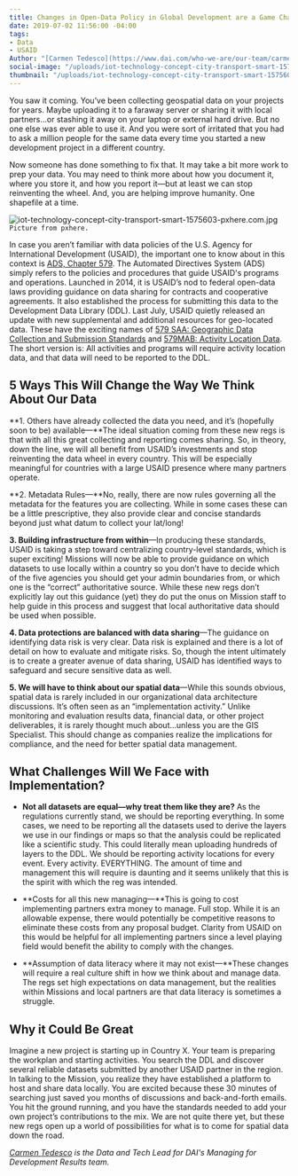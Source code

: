 ```yaml
---
title: Changes in Open-Data Policy in Global Development are a Game Changer
date: 2019-07-02 11:56:00 -04:00
tags:
- Data
- USAID
Author: "[Carmen Tedesco](https://www.dai.com/who-we-are/our-team/carmen-tedesco)"
social-image: "/uploads/iot-technology-concept-city-transport-smart-1575603-pxhere.com.jpg"
thumbnail: "/uploads/iot-technology-concept-city-transport-smart-1575603-pxhere.com.jpg"
---
```


You saw it coming. You’ve been collecting geospatial data on your projects for years. Maybe uploading it to a faraway server or sharing it with local partners…or stashing it away on your laptop or external hard drive. But no one else was ever able to use it. And you were sort of irritated that you had to ask a million people for the same data every time you started a new development project in a different country.

<!--more-->

Now someone has done something to fix that. It may take a bit more work to prep your data. You may need to think more about how you document it, where you store it, and how you report it—but at least we can stop reinventing the wheel. And, you are helping improve humanity. One shapefile at a time.

![iot-technology-concept-city-transport-smart-1575603-pxhere.com.jpg](/uploads/iot-technology-concept-city-transport-smart-1575603-pxhere.com.jpg)`Picture from pxhere.`

In case you aren’t familiar with data policies of the U.S. Agency for International Development (USAID), the important one to know about in this context is [ADS, Chapter 579](https://www.usaid.gov/ads/policy/500/579). The Automated Directives System (ADS) simply refers to the policies and procedures that guide USAID's programs and operations. Launched in 2014, it is USAID’s nod to federal open-data laws providing guidance on data sharing for contracts and cooperative agreements. It also established the process for submitting this data to the Development Data Library (DDL). Last July, USAID quietly released an update with new supplemental and additional resources for geo-located data. These have the exciting names of [579 SAA: Geographic Data Collection and Submission Standards](https://www.usaid.gov/sites/default/files/documents/15396/579saa.pdf) and [579MAB: Activity Location Data](https://www.usaid.gov/sites/default/files/documents/15396/579mab.pdf). The short version is: All activities and programs will require activity location data, and that data will need to be reported to the DDL.

## 5 Ways This Will Change the Way We Think About Our Data

**1. Others have already collected the data you need, and it’s (hopefully soon to be) available—\*\*The ideal situation coming from these new regs is that with all this great collecting and reporting comes sharing. So, in theory, down the line, we will all benefit from USAID’s investments and stop reinventing the data wheel in every country. This will be especially meaningful for countries with a large USAID presence where many partners operate.

**2. Metadata Rules—\*\*No, really, there are now rules governing all the metadata for the features you are collecting. While in some cases these can be a little prescriptive, they also provide clear and concise standards beyond just what datum to collect your lat/long!

**3. Building infrastructure from within**—In producing these standards, USAID is taking a step toward centralizing country-level standards, which is super exciting! Missions will now be able to provide guidance on which datasets to use locally within a country so you don’t have to decide which of the five agencies you should get your admin boundaries from, or which one is the “correct” authoritative source. While these new regs don’t explicitly lay out this guidance (yet) they do put the onus on Mission staff to help guide in this process and suggest that local authoritative data should be used when possible.

**4. Data protections are balanced with data sharing**—The guidance on identifying data risk is very clear. Data risk is explained and there is a lot of detail on how to evaluate and mitigate risks. So, though the intent ultimately is to create a greater avenue of data sharing, USAID has identified ways to safeguard and secure sensitive data as well.

**5. We will have to think about our spatial data**—While this sounds obvious, spatial data is rarely included in our organizational data architecture discussions. It’s often seen as an “implementation activity.” Unlike monitoring and evaluation results data, financial data, or other project deliverables, it is rarely thought much about…unless you are the GIS Specialist. This should change as companies realize the implications for compliance, and the need for better spatial data management.

## What Challenges Will We Face with Implementation?

* **Not all datasets are equal—why treat them like they are?** As the regulations currently stand, we should be reporting everything. In some cases, we need to be reporting all the datasets used to derive the layers we use in our findings or maps so that the analysis could be replicated like a scientific study. This could literally mean uploading hundreds of layers to the DDL. We should be reporting activity locations for every event. Every activity. EVERYTHING. The amount of time and management this will require is daunting and it seems unlikely that this is the spirit with which the reg was intended.


* **Costs for all this new managing—**This is going to cost implementing partners extra money to manage. Full stop. While it is an allowable expense, there would potentially be competitive reasons to eliminate these costs from any proposal budget. Clarity from USAID on this would be helpful for all implementing partners since a level playing field would benefit the ability to comply with the changes.

* **Assumption of data literacy where it may not exist—**These changes will require a real culture shift in how we think about and manage data. The regs set high expectations on data management, but the realities within Missions and local partners are that data literacy is sometimes a struggle.

## Why it Could Be Great

Imagine a new project is starting up in Country X. Your team is preparing the workplan and starting activities. You search the DDL and discover several reliable datasets submitted by another USAID partner in the region. In talking to the Mission, you realize they have established a platform to host and share data locally. You are excited because these 30 minutes of searching just saved you months of discussions and back-and-forth emails. You hit the ground running, and you have the standards needed to add your own project’s contributions to the mix. We are not quite there yet, but these new regs open up a world of possibilities for what is to come for spatial data down the road.

*[Carmen Tedesco](https://www.dai.com/who-we-are/our-team/carmen-tedesco) is the Data and Tech Lead for DAI's Managing for Development Results team.*